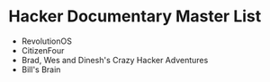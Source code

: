 # Hacker Documentary Master List

 - RevolutionOS
 - CitizenFour
 - Brad, Wes and Dinesh's Crazy Hacker Adventures
 - Bill's Brain

